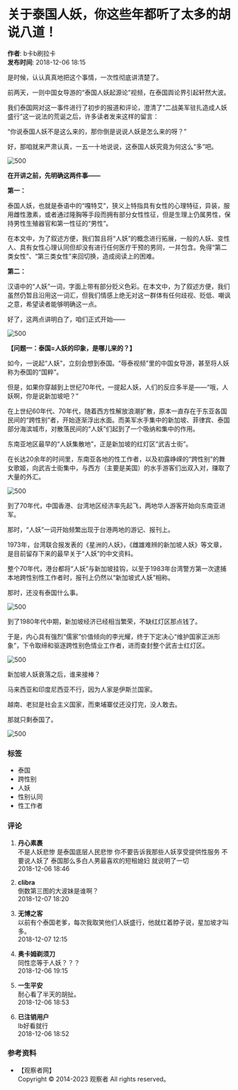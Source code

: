 # 关于泰国人妖，你这些年都听了太多的胡说八道！

**作者**: b卡b刷拉卡  
**发布时间**: 2018-12-06 18:15  

是时候，认认真真地把这个事情，一次性彻底讲清楚了。

前两天，一则中国女导游的“泰国人妖起源论”视频，在泰国舆论界引起轩然大波。

我们泰国网对这一事件进行了初步的报道和评论，澄清了“二战美军驻扎造成人妖盛行”这一说法的荒诞之后，许多读者发来这样的留言：

“你说泰国人妖不是这么来的，那你倒是说说人妖是怎么来的呀？”

好，那咱就来严肃认真，一五一十地说说，这泰国人妖究竟为何这么“多”吧。

![500](https://i.guancha.cn/bbs/2018/12/06/20181206181114674.jpg?imageView2/2/w/500/format/jpg)

**在开讲之前，先明确这两件事——**

**第一：**

泰国人妖，也就是泰语中的“嘎特艾”，狭义上特指具有女性的心理特征，异装，服用雌性激素，或者通过隆胸等手段而拥有部分女性性征，但是生理上仍属男性，保持男性生殖器官和第一性征的“男性”。

在本文中，为了叙述方便，我们暂且将“人妖”的概念进行拓展，一般的人妖、变性人、具有女性心理认同但却没有进行任何医疗干预的男同，一并包含。免得“第二类女性”、“第三类女性”来回切换，造成阅读上的困难。

**第二：**

汉语中的“人妖”一词，字面上带有部分贬义色彩。在本文中，为了叙述方便，我们虽然仍暂且沿用这一词汇，但我们情感上绝无对这一群体有任何歧视、贬低、嘲讽之意，希望读者能够明确这一点。

好了，这两点讲明白了，咱们正式开始——

![500](https://i.guancha.cn/bbs/2018/12/06/20181206181114158.jpg?imageView2/2/w/500/format/jpg)

**【问题一：泰国=人妖的印象，是哪儿来的？】**

如今，一说起“人妖”，立刻会想到泰国。“辱泰视频”里的中国女导游，甚至将人妖称为泰国的“国粹”。

但是，如果你穿越到上世纪70年代，一提起人妖，人们的反应多半是——“哦，人妖啊，你是说新加坡吧？”

在上世纪60年代、70年代，随着西方性解放浪潮扩散，原本一直存在于东亚各国民间的“跨性别”者，开始逐渐浮出水面。而美军水手集中的新加坡、菲律宾、泰国部分海滨城市，对散落民间的“人妖”们起到了一个吸纳和集中的作用。

东南亚地区最早的“人妖集散地”，正是新加坡的红灯区“武吉士街”。

在长达20余年的时间里，东南亚各地的性工作者，以及初露峥嵘的“跨性别”的舞女歌姬，向武吉士街集中，与西方（主要是美国）的水手游客们出双入对，赚取了大量的外汇。

![500](https://i.guancha.cn/bbs/2018/12/06/20181206181114654.jpg?imageView2/2/w/500/format/jpg)

到了70年代，中国香港、台湾地区经济率先起飞，两地华人游客开始向东南亚进军。

那时，“人妖”一词开始频繁出现于台港两地的游记、报刊上。

1973年，台湾联合报发表的《星洲的人妖》，《雌雄难辨的新加坡人妖》等文章，是目前留存下来的最早关于“人妖”的中文资料。

整个70年代，港台都将“人妖”与新加坡挂钩，以至于1983年台湾警方第一次逮捕本地跨性别性工作者时，报刊上仍然以“新加坡式人妖”相称。

那时，还没有泰国什么事。

![500](https://i.guancha.cn/bbs/2018/12/06/20181206181114935.jpg?imageView2/2/w/500/format/jpg)

到了1980年代中期，新加坡经济已经相当繁荣，不缺红灯区那点钱了。

于是，内心具有强烈“儒家”价值倾向的李光耀，终于下定决心“维护国家正派形象”，下令取缔和驱逐跨性别色情业工作者，进而查封整个武吉士红灯区。

![500](https://i.guancha.cn/bbs/2018/12/06/20181206181114994.jpg?imageView2/2/w/500/format/jpg)

新加坡人妖衰落之后，谁来接棒？

马来西亚和印度尼西亚不行，因为人家是伊斯兰国家。

越南、老挝是社会主义国家，而柬埔寨仗还没打完，没人敢去。

那就只剩泰国了。

![500](https://i.guancha.cn/bbs/2018/12/06/20181206181114195.jpg?imageView2/2/w/500/format/jpg)

### 标签
- 泰国
- 跨性别
- 人妖
- 性别认同
- 性工作者

### 评论
1. **丹心素裹**  
   不是人妖悲惨 是泰国底层人民悲惨 你不要告诉我那些人妖享受提供性服务 不要说人妖了 泰国那么多白人男最喜欢的短租媳妇 就说明了一切  
   2018-12-06 18:46

2. **clibra**  
   倒数第三图的大波妹是谁啊？  
   2018-12-07 18:20

3. **无博之客**  
   以前有个泰国老爹，每次我取笑他们人妖盛行，他就红着脖子说，星加坡才叫多。  
   2018-12-07 12:15

4. **奥卡姆剃须刀**  
   同性恋等于人妖？？？   
   2018-12-06 19:15

5. **一生平安**  
   耐心看了半天的胡扯。  
   2018-12-06 18:53

6. **已注销用户**  
   lb好看就行  
   2018-12-06 18:52

### 参考资料
- 【观察者网】  
  Copyright © 2014-2023 观察者 All rights reserved。
